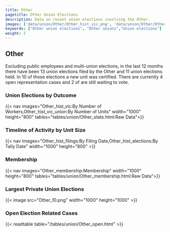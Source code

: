 ```yaml
---
title: Other
pagetitle: Other Union Elections
description: Data on recent union elections involving the Other.
images: ['data/union/Other/Other_hist_vic.png', 'data/union/Other/Other_hist_size.png', 'data/union/Other/Other_10.png']
keywords: ["Other union elections", "Other unions","Union elections"]
weight: 2
---
```

##  Other

Excluding public employees and multi-union elections, in the last 12 months there have been 13 union elections filed by the Other and 11 union elections held. In 10 of those elections a new unit was certified. There are currently 4 open representation cases and 2 of are still waiting to vote.

### Union Elections by Outcome
{{< nav images="Other_hist_vic:By Number of Workers,Other_hist_vic_union:By Number of Units" width="1000" height="800" tables="tables/union/Other_stats.html:Raw Data">}}

### Timeline of Activity by Unit Size
{{< nav images="Other_hist_filings:By Filing Date,Other_hist_elections:By Tally Date" width="1000" height="800" >}}

### Membership
{{< nav images="Other_membership:Membership" width="1000" height="800" tables="tables/union/Other_membership.html:Raw Data">}}

### Largest Private Union Elections
{{< image src="Other_10.png" width="1000" height="1000"  >}}

### Open Election Related Cases
{{< readtable table="/tables/union/Other_open.html" >}}

